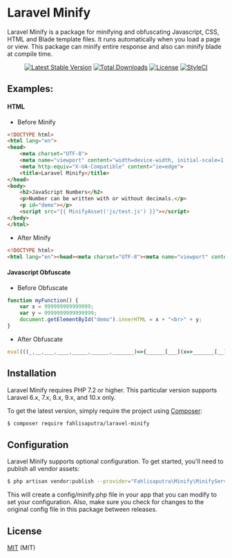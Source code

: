 
# Laravel Minify

Laravel Minify is a package for minifying and obfuscating Javascript, CSS, HTML and Blade template files. It runs automatically when you load a page or view. This package can minify entire response and also can minify blade at compile time.

<p align="center">
<a href="https://packagist.org/packages/fahlisaputra/laravel-minify"><img src="http://poser.pugx.org/fahlisaputra/laravel-minify/v" alt="Latest Stable Version"></a>
<a href="https://packagist.org/packages/fahlisaputra/laravel-minify"><img src="http://poser.pugx.org/fahlisaputra/laravel-minify/downloads" alt="Total Downloads"></a>
<a href="https://packagist.org/packages/fahlisaputra/laravel-minify"><img src="http://poser.pugx.org/fahlisaputra/laravel-minify/license" alt="License"></a>
<a href="https://github.styleci.io/repos/667860309?branch=main"><img src="https://github.styleci.io/repos/667860309/shield?branch=main" alt="StyleCI"></a>
</p>

## Examples:

#### HTML
- Before Minify

```html
<!DOCTYPE html>
<html lang="en">
<head>
    <meta charset="UTF-8">
    <meta name="viewport" content="width=device-width, initial-scale=1.0">
    <meta http-equiv="X-UA-Compatible" content="ie=edge">
    <title>Laravel Minify</title>
</head>
<body>
    <h2>JavaScript Numbers</h2>
    <p>Number can be written with or without decimals.</p>
    <p id="demo"></p>
    <script src="{{ MinifyAsset('js/test.js') }}"></script>
</body>
</html>
```

- After Minify

```html
<!DOCTYPE html>
<html lang="en"><head><meta charset="UTF-8"><meta name="viewport" content="width=device-width, initial-scale=1.0"><meta http-equiv="X-UA-Compatible" content="ie=edge"><title>Laravel Minify</title></head><body><h2>JavaScript Numbers</h2><p>Number can be written with or without decimals.</p><p id="demo"></p><script src="_minify/js/test.js"></script></body></html>
```

#### Javascript Obfuscate
- Before Obfuscate

```javascript
function myFunction() {
    var x = 999999999999999;
    var y = 9999999999999999;
    document.getElementById("demo").innerHTML = x + "<br>" + y;
}
```

- After Obfuscate

```javascript
eval(((_,__,___,____,_____,______,_______)=>{______[___](x=>_______[__](String[____](x)));return _______[_](_____)})('join','push','forEach','fromCharCode','',[102,117,110,99,116,105,111,110,32,109,121,70,117,110,99,116,105,111,110,40,41,123,118,97,114,32,120,61,57,57,57,57,57,57,57,57,57,57,57,57,57,57,57,59,118,97,114,32,121,61,57,57,57,57,57,57,57,57,57,57,57,57,57,57,57,57,59,100,111,99,117,109,101,110,116,46,103,101,116,69,108,101,109,101,110,116,66,121,73,100,40,34,100,101,109,111,34,41,46,105,110,110,101,114,72,84,77,76,61,120,43,34,60,98,114,62,34,43,121,125],[]));
```


## Installation

Laravel Minify requires PHP 7.2 or higher. This particular version supports Laravel 6.x, 7.x, 8.x, 9.x, and 10.x only. 

To get the latest version, simply require the project using [Composer](https://getcomposer.org):

```sh
$ composer require fahlisaputra/laravel-minify
```
## Configuration
Laravel Minify supports optional configuration. To get started, you'll need to publish all vendor assets:

```sh
$ php artisan vendor:publish --provider="Fahlisaputra\Minify\MinifyServiceProvider"
```

This will create a config/minify.php file in your app that you can modify to set your configuration. Also, make sure you check for changes to the original config file in this package between releases.


## License

[MIT](LICENSE) (MIT)